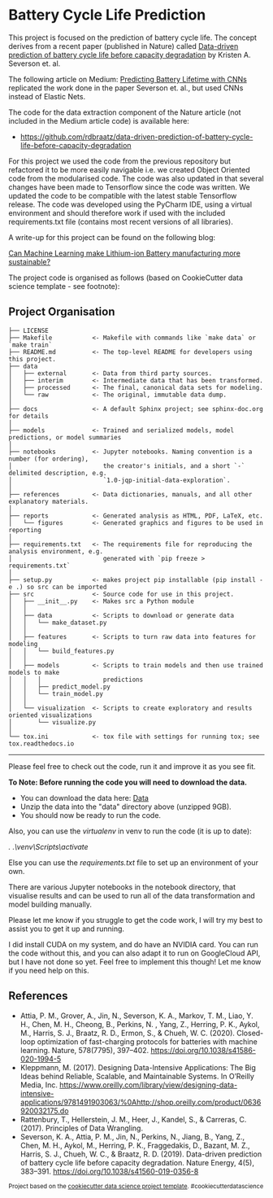 Battery Cycle Life Prediction
=============================

This project is focused on the prediction of battery cycle life. The concept derives from a recent paper (published 
in Nature) called [Data-driven prediction of battery cycle life before capacity degradation](https://www.nature.com/articles/s41560-019-0356-8) by Kristen A. Severson et. al. 

The following article on Medium: [Predicting Battery Lifetime with CNNs](https://towardsdatascience.com/predicting-battery-lifetime-with-cnns-c5e1faeecc8f) replicated the work done in the paper Severson et. al., but used CNNs instead of Elastic Nets. 

The code for the data extraction component of the Nature article (not included in the Medium article code) is available 
here: 

* https://github.com/rdbraatz/data-driven-prediction-of-battery-cycle-life-before-capacity-degradation

For this project we used the code from the previous repository but refactored it to be more easily navigable i.e. we 
created Object Oriented code from the modularised code. The code was also updated in that several changes have been 
made to Tensorflow since the code was written. We updated the code to be compatible with the latest 
stable Tensorflow  release. The code was developed using the PyCharm IDE, using a virtual environment and should 
therefore work if used with the included requirements.txt file (contains most recent versions of all libraries).

A write-up for this project can be found on the following blog: 

[Can Machine Learning make Lithium-ion Battery manufacturing more sustainable?](https://lourenswalters.github.io/2023/02/21/capstone-project-report.html)

The project code is organised as follows (based on CookieCutter data science template - see footnote): 


Project Organisation
--------------------

    ├── LICENSE
    ├── Makefile           <- Makefile with commands like `make data` or `make train`
    ├── README.md          <- The top-level README for developers using this project.
    ├── data
    │   ├── external       <- Data from third party sources.
    │   ├── interim        <- Intermediate data that has been transformed.
    │   ├── processed      <- The final, canonical data sets for modeling.
    │   └── raw            <- The original, immutable data dump.
    │
    ├── docs               <- A default Sphinx project; see sphinx-doc.org for details
    │
    ├── models             <- Trained and serialized models, model predictions, or model summaries
    │
    ├── notebooks          <- Jupyter notebooks. Naming convention is a number (for ordering),
    │                         the creator's initials, and a short `-` delimited description, e.g.
    │                         `1.0-jqp-initial-data-exploration`.
    │
    ├── references         <- Data dictionaries, manuals, and all other explanatory materials.
    │
    ├── reports            <- Generated analysis as HTML, PDF, LaTeX, etc.
    │   └── figures        <- Generated graphics and figures to be used in reporting
    │
    ├── requirements.txt   <- The requirements file for reproducing the analysis environment, e.g.
    │                         generated with `pip freeze > requirements.txt`
    │
    ├── setup.py           <- makes project pip installable (pip install -e .) so src can be imported
    ├── src                <- Source code for use in this project.
    │   ├── __init__.py    <- Makes src a Python module
    │   │
    │   ├── data           <- Scripts to download or generate data
    │   │   └── make_dataset.py
    │   │
    │   ├── features       <- Scripts to turn raw data into features for modeling
    │   │   └── build_features.py
    │   │
    │   ├── models         <- Scripts to train models and then use trained models to make
    │   │   │                 predictions
    │   │   ├── predict_model.py
    │   │   └── train_model.py
    │   │
    │   └── visualization  <- Scripts to create exploratory and results oriented visualizations
    │       └── visualize.py
    │
    └── tox.ini            <- tox file with settings for running tox; see tox.readthedocs.io

--------

Please feel free to check out the code, run it and improve it as you see fit. 

**To Note: Before running the code you will need to download the data.**

* You can download the data here: 
  [Data](<https://data.matr.io/1/>)
* Unzip the data into the "data" directory above (unzipped 9GB).
* You should now be ready to run the code. 

Also, you can use the _virtualenv_ in venv to run the code (it is up to date): 

_. .\venv\Scripts\activate_

Else you can use the _requirements.txt_ file to set up an environment of your own. 

There are various Jupyter notebooks in the notebook directory, that visualise results and can be used to run all of 
the data transformation and model building manually. 

Please let me know if you struggle to get the code work, I will try my best to assist you to get it up and running. 

I did install CUDA on my system, and do have an NVIDIA card. You can run the code without this, and you can also 
adapt it to run on GoogleCloud API, but I have not done so yet. Feel free to implement this though! Let me know if 
you need help on this. 

## References

* Attia, P. M., Grover, A., Jin, N., Severson, K. A., Markov, T. M., Liao, Y. H., Chen, M. H., Cheong, B., Perkins, N.
, Yang, Z., Herring, P. K., Aykol, M., Harris, S. J., Braatz, R. D., Ermon, S., & Chueh, W. C. (2020). Closed-loop optimization of fast-charging protocols for batteries with machine learning. Nature, 578(7795), 397–402. https://doi.org/10.1038/s41586-020-1994-5
* Kleppmann, M. (2017). Designing Data-Intensive Applications: The Big Ideas behind Reliable, Scalable, and 
  Maintainable Systems. In O’Reilly Media, Inc. https://www.oreilly.com/library/view/designing-data-intensive-applications/9781491903063/%0Ahttp://shop.oreilly.com/product/0636920032175.do
* Rattenbury, T., Hellerstein, J. M., Heer, J., Kandel, S., & Carreras, C. (2017). Principles of Data Wrangling.
* Severson, K. A., Attia, P. M., Jin, N., Perkins, N., Jiang, B., Yang, Z., Chen, M. H., Aykol, M., Herring, P. K., 
  Fraggedakis, D., Bazant, M. Z., Harris, S. J., Chueh, W. C., & Braatz, R. D. (2019). Data-driven prediction of battery cycle life before capacity degradation. Nature Energy, 4(5), 383–391. https://doi.org/10.1038/s41560-019-0356-8


<p><small>Project based on the <a target="_blank" href="https://drivendata.github.io/cookiecutter-data-science/">cookiecutter data science project template</a>. #cookiecutterdatascience</small></p>
